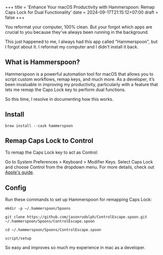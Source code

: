 +++
title = 'Enhance Your macOS Productivity with Hammerspoon: Remap Caps Lock for Dual Functionality'
date = 2024-09-17T21:15:12+07:00
draft = false
+++

You reformat your computer, 100% clean. But your forgot which apps are crucial to you because they've always been running in the background.

This just happened to me, I always had this app called "Hammerspoon", but I forgot about it. I reformat my computer and I didn't install it back.

## What is Hammerspoon?

Hammerspoon is a powerful automation tool for macOS that allows you to script custom workflows, remap keys, and much more. As a developer, it’s been invaluable in improving my productivity, particularly with a feature that lets me remap the Caps Lock key to perform dual functions.

So this time, I resolve in documenting how this works.

## Install

```
brew install --cask hammerspoon
```

## Remap Caps Lock to Control

To remap the Caps Lock key to act as Control:

Go to System Preferences > Keyboard > Modifier Keys.
Select Caps Lock and choose Control from the dropdown menu.
For more details, check out [Apple's guide](https://support.apple.com/guide/mac-help/change-the-behavior-of-the-modifier-keys-mchlp1011/mac).

## Config

Run these commands to set up Hammerspoon for remapping Caps Lock:

```
mkdir -p ~/.hammerspoon/Spoons

git clone https://github.com/jasonrudolph/ControlEscape.spoon.git ~/.hammerspoon/Spoons/ControlEscape.spoon

cd ~/.hammerspoon/Spoons/ControlEscape.spoon

script/setup
```

So easy and improves so much my experience in mac as a developer.